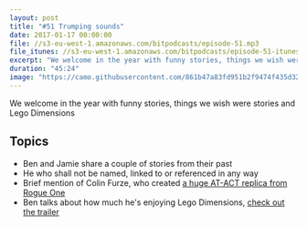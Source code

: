 ```yaml
---
layout: post
title: "#51 Trumping sounds"
date: 2017-01-17 00:00:00
file: //s3-eu-west-1.amazonaws.com/bitpodcasts/episode-51.mp3
file_itunes: //s3-eu-west-1.amazonaws.com/bitpodcasts/episode-51-itunes.m4a
excerpt: "We welcome in the year with funny stories, things we wish were stories and Lego Dimensions"
duration: "45:24"
image: "https://camo.githubusercontent.com/861b47a83fd951b2f9474f435d325edc5a2eeedc/68747470733a2f2f6d656469612e67697068792e636f6d2f6d656469612f3236675953504138665346506d755373672f67697068792e676966"
---
```


We welcome in the year with funny stories, things we wish were stories and Lego Dimensions

## Topics

- Ben and Jamie share a couple of stories from their past
- He who shall not be named, linked to or referenced in any way
- Brief mention of Colin Furze, who created [a huge AT-ACT replica from Rogue One](https://www.youtube.com/watch?v=sE1mr8iCvA8)
- Ben talks about how much he's enjoying Lego Dimensions, [check out the trailer](https://www.youtube.com/watch?v=LGT9PrwRHdY)
